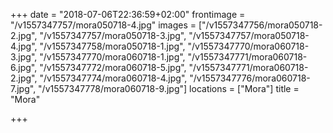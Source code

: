 +++
date = "2018-07-06T22:36:59+02:00"
frontimage = "/v1557347757/mora050718-4.jpg"
images = ["/v1557347756/mora050718-2.jpg", "/v1557347757/mora050718-3.jpg", "/v1557347757/mora050718-4.jpg", "/v1557347758/mora050718-1.jpg", "/v1557347770/mora060718-3.jpg", "/v1557347770/mora060718-1.jpg", "/v1557347771/mora060718-6.jpg", "/v1557347772/mora060718-5.jpg", "/v1557347771/mora060718-2.jpg", "/v1557347774/mora060718-4.jpg", "/v1557347776/mora060718-7.jpg", "/v1557347778/mora060718-9.jpg"]
locations =  ["Mora"]
title = "Mora"
 

+++

